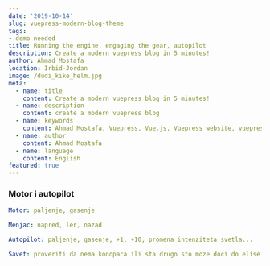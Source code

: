 ```yaml
---
date: '2019-10-14'
slug: vuepress-modern-blog-theme
tags:
- demo needed
title: Running the engine, engaging the gear, autopilot
description: Create a modern vuepress blog in 5 minutes!
author: Ahmad Mostafa
location: Irbid-Jordan
image: /dudi_kike_helm.jpg
meta:
  - name: title
    content: Create a modern vuepress blog in 5 minutes!
  - name: description
    content: create a modern vuepress blog
  - name: keywords
    content: Ahmad Mostafa, Vuepress, Vue.js, Vuepress website, vuepress blog, vuepress theme, vuepress blog theme, vue blog, create vuepress blog, blog theme, create a blog
  - name: author
    content: Ahmad Mostafa
  - name: language
    content: English
featured: true
---
```



### Motor i autopilot


```yml
Motor: paljenje, gasenje

Menjac: napred, ler, nazad

```



```yml
Autopilot: paljenje, gasenje, +1, +10, promena intenziteta svetla...
```

```yml
Savet: proveriti da nema konopaca ili sta drugo sto moze doci do elise
```